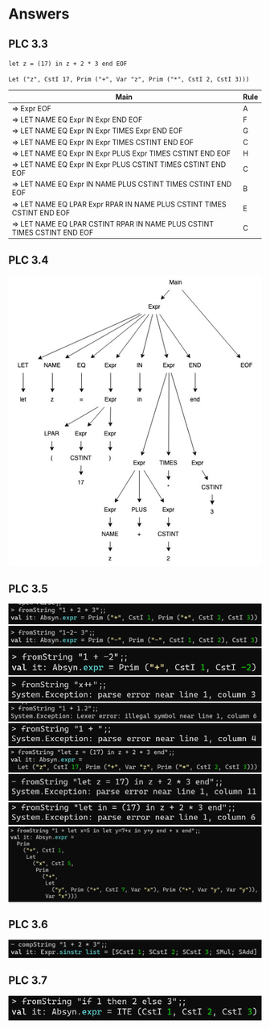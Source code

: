 # Answers

## PLC 3.3

`let z = (17) in z + 2 * 3 end EOF`

`Let ("z", CstI 17, Prim ("+", Var "z", Prim ("*", CstI 2, CstI 3)))`


| Main                                                                     | Rule |
| ------------------------------------------------------------------------ | ---- |
| => Expr EOF                                                              | A    |
| => LET NAME EQ Expr IN Expr END EOF                                      | F    |
| => LET NAME EQ Expr IN Expr TIMES Expr END EOF                           | G    |
| => LET NAME EQ Expr IN Expr TIMES CSTINT END EOF                         | C    |
| => LET NAME EQ Expr IN Expr PLUS Expr TIMES CSTINT END EOF               | H    |
| => LET NAME EQ Expr IN Expr PLUS CSTINT TIMES CSTINT END EOF             | C    |
| => LET NAME EQ Expr IN NAME PLUS CSTINT TIMES CSTINT END EOF             | B    |
| => LET NAME EQ LPAR Expr RPAR IN NAME PLUS CSTINT TIMES CSTINT END EOF   | E    |
| => LET NAME EQ LPAR CSTINT RPAR IN NAME PLUS CSTINT TIMES CSTINT END EOF | C    |

## PLC 3.4
![](https://github.com/REXKrash/PRDAT2022/blob/main/Lectures/Lec03/Diagrams/Exercise3_4.jpg?raw=true)


## PLC 3.5
![](https://github.com/REXKrash/PRDAT2022/blob/main/Lectures/Lec03/Images/fromString1.png?raw=true)
![](https://github.com/REXKrash/PRDAT2022/blob/main/Lectures/Lec03/Images/fromString2.png?raw=true)
![](https://github.com/REXKrash/PRDAT2022/blob/main/Lectures/Lec03/Images/fromString3.png?raw=true)
![](https://github.com/REXKrash/PRDAT2022/blob/main/Lectures/Lec03/Images/fromString4.png?raw=true)
![](https://github.com/REXKrash/PRDAT2022/blob/main/Lectures/Lec03/Images/fromString5.png?raw=true)
![](https://github.com/REXKrash/PRDAT2022/blob/main/Lectures/Lec03/Images/fromString6.png?raw=true)
![](https://github.com/REXKrash/PRDAT2022/blob/main/Lectures/Lec03/Images/fromString7.png?raw=true)
![](https://github.com/REXKrash/PRDAT2022/blob/main/Lectures/Lec03/Images/fromString8.png?raw=true)
![](https://github.com/REXKrash/PRDAT2022/blob/main/Lectures/Lec03/Images/fromString9.png?raw=true)
![](https://github.com/REXKrash/PRDAT2022/blob/main/Lectures/Lec03/Images/fromString10.png?raw=true)

## PLC 3.6
![](https://github.com/REXKrash/PRDAT2022/blob/main/Lectures/Lec03/Images/compString.png?raw=true)


## PLC 3.7
![](https://github.com/REXKrash/PRDAT2022/blob/main/Lectures/Lec03/Images/IfThenElse.png?raw=true)

